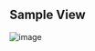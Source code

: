 
## Sample View
![image](https://github.com/user-attachments/assets/acd35c3d-42c3-48fe-95f6-b3b78b0b8a4c)
